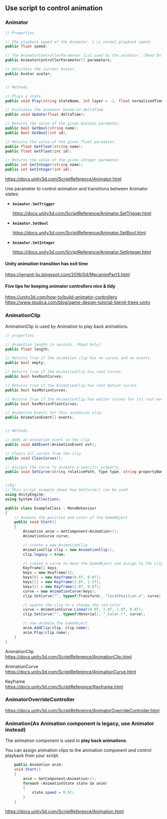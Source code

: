 ## Use script to control animation 

### Animator

```cs
// Properties

// The playback speed of the Animator. 1 is normal playback speed.
public float speed;

// The AnimatorControllerParameter list used by the animator. (Read Only)
public AnimatorControllerParameter[] parameters;

// Gets/Sets the current Avatar.
public Avatar avatar;


// Methods

// Plays a state.
public void Play(string stateName, int layer = -1, float normalizedTime = float.NegativeInfinity);

// Evaluates the animator based on deltaTime.
public void Update(float deltaTime);

// Returns the value of the given boolean parameter.
public bool GetBool(string name);
public bool GetBool(int id);

// Returns the value of the given float parameter.
public float GetFloat(string name);
public float GetFloat(int id);

// Returns the value of the given integer parameter.
public int GetInteger(string name);
public int GetInteger(int id);

```





https://docs.unity3d.com/ScriptReference/Animator.html

Use parameter to control animation and transitions between Animator states:

- **`Animator.SetTrigger`**
    
    https://docs.unity3d.com/ScriptReference/Animator.SetTrigger.html
    
- **`Animator.SetBool`**
    
    https://docs.unity3d.com/ScriptReference/Animator.SetBool.html
    
- **`Animator.SetInteger`**
    
    https://docs.unity3d.com/ScriptReference/Animator.SetInteger.html
    
#### Unity animation transition has exit time
https://jerrard-liu.blogspot.com/2016/04/MecanimPart3.html
    
#### Five tips for keeping animator controllers nice & tidy
https://unity3d.com/how-to/build-animator-controllers \
https://www.studica.com/blog/game-design-tutorial-blend-trees-unity


### AnimationClip
AnimationClip is used by Animation to play back animations.

```cs
// properties

// Animation length in seconds. (Read Only)
public float length;

// Returns true if the animation clip has no curves and no events.
public bool empty;

// Returns true if the AnimationClip has root Curves.
public bool hasRootCurves;

// Returns true if the AnimationClip has root motion curves.
public bool hasMotionCurves;

// Returns true if the AnimationClip has editor curves for its root motion.
public bool hasMotionFloatCurves;

// Animation Events for this animation clip.
public AnimationEvent[] events;


// Methods

// Adds an animation event to the clip
public void AddEvent(AnimationEvent evt);

// Clears all curves from the clip
public void ClearCurves();

// Assigns the curve to animate a specific property.
public void SetCurve(string relativePath, Type type, string propertyName, AnimationCurve curve);


//Eg:
// This script example shows how SetCurve() can be used
using UnityEngine;
using System.Collections;

public class ExampleClass : MonoBehaviour
{
    // Animate the position and color of the GameObject
    public void Start()
    {
        Animation anim = GetComponent<Animation>();
        AnimationCurve curve;

        // create a new AnimationClip
        AnimationClip clip = new AnimationClip();
        clip.legacy = true;

        // create a curve to move the GameObject and assign to the clip
        Keyframe[] keys;
        keys = new Keyframe[3];
        keys[0] = new Keyframe(0.0f, 0.0f);
        keys[1] = new Keyframe(1.0f, 1.5f);
        keys[2] = new Keyframe(2.0f, 0.0f);
        curve = new AnimationCurve(keys);
        clip.SetCurve("", typeof(Transform), "localPosition.x", curve);

        // update the clip to a change the red color
        curve = AnimationCurve.Linear(0.0f, 1.0f, 2.0f, 0.0f);
        clip.SetCurve("", typeof(Material), "_Color.r", curve);

        // now animate the GameObject
        anim.AddClip(clip, clip.name);
        anim.Play(clip.name);
    }
}
```

AnimationClip \
https://docs.unity3d.com/ScriptReference/AnimationClip.html

AnimationCurve \
https://docs.unity3d.com/ScriptReference/AnimationCurve.html

Keyframe \
https://docs.unity3d.com/ScriptReference/Keyframe.html

### AnimatorOverrideController


https://docs.unity3d.com/ScriptReference/AnimatorOverrideController.html


### Animation(As Animation component is legacy, use Animator instead)
The animation component is used to **play back animations**.

You can assign animation clips to the animation component and control playback from your script.


```cs
    public Animation anim;
    void Start()
    {
        anim = GetComponent<Animation>();
        foreach (AnimationState state in anim)
        {
            state.speed = 0.5F;
        }
    }

```

https://docs.unity3d.com/ScriptReference/Animation.html

